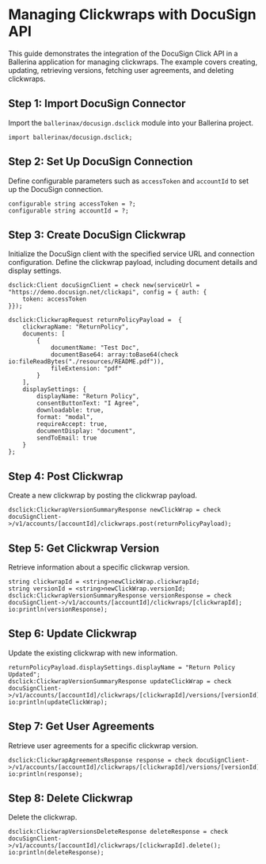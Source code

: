 # Managing Clickwraps with DocuSign API

This guide demonstrates the integration of the DocuSign Click API in a Ballerina application for managing clickwraps. The example covers creating, updating, retrieving versions, fetching user agreements, and deleting clickwraps.

## Step 1: Import DocuSign Connector

Import the `ballerinax/docusign.dsclick` module into your Ballerina project.

```ballerina
import ballerinax/docusign.dsclick;
```

## Step 2: Set Up DocuSign Connection

Define configurable parameters such as `accessToken` and `accountId` to set up the DocuSign connection.

```ballerina
configurable string accessToken = ?;
configurable string accountId = ?;
```

## Step 3: Create DocuSign Clickwrap

Initialize the DocuSign client with the specified service URL and connection configuration. Define the clickwrap payload, including document details and display settings.

```ballerina
dsclick:Client docuSignClient = check new(serviceUrl = "https://demo.docusign.net/clickapi", config = { auth: {
    token: accessToken
}});

dsclick:ClickwrapRequest returnPolicyPayload =  {
    clickwrapName: "ReturnPolicy",
    documents: [
        {
            documentName: "Test Doc",
            documentBase64: array:toBase64(check io:fileReadBytes("./resources/README.pdf")),
            fileExtension: "pdf"
        }
    ],
    displaySettings: {
        displayName: "Return Policy",
        consentButtonText: "I Agree",
        downloadable: true,
        format: "modal",
        requireAccept: true,
        documentDisplay: "document",
        sendToEmail: true 
    }
};
```

## Step 4: Post Clickwrap

Create a new clickwrap by posting the clickwrap payload.

```ballerina
dsclick:ClickwrapVersionSummaryResponse newClickWrap = check docuSignClient->/v1/accounts/[accountId]/clickwraps.post(returnPolicyPayload);
```

## Step 5: Get Clickwrap Version

Retrieve information about a specific clickwrap version.

```ballerina
string clickwrapId = <string>newClickWrap.clickwrapId;
string versionId = <string>newClickWrap.versionId;
dsclick:ClickwrapVersionSummaryResponse versionResponse = check docuSignClient->/v1/accounts/[accountId]/clickwraps/[clickwrapId];
io:println(versionResponse);
```

## Step 6: Update Clickwrap

Update the existing clickwrap with new information.

```ballerina
returnPolicyPayload.displaySettings.displayName = "Return Policy Updated";
dsclick:ClickwrapVersionSummaryResponse updateClickWrap = check docuSignClient->/v1/accounts/[accountId]/clickwraps/[clickwrapId]/versions/[versionId].put(returnPolicyPayload);
io:println(updateClickWrap);
```

## Step 7: Get User Agreements

Retrieve user agreements for a specific clickwrap version.

```ballerina
dsclick:ClickwrapAgreementsResponse response = check docuSignClient->/v1/accounts/[accountId]/clickwraps/[clickwrapId]/versions/[versionId]/users();
io:println(response);
```

## Step 8: Delete Clickwrap

Delete the clickwrap.

```ballerina
dsclick:ClickwrapVersionsDeleteResponse deleteResponse = check docuSignClient->/v1/accounts/[accountId]/clickwraps/[clickwrapId].delete();
io:println(deleteResponse);
```
